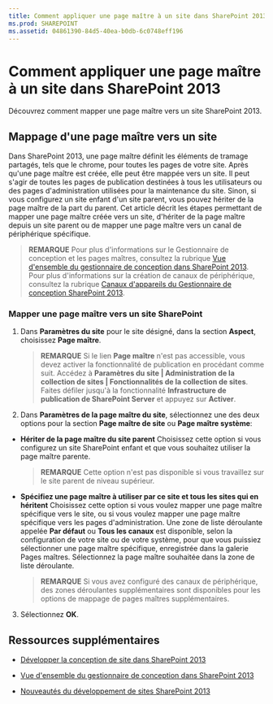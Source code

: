 ```yaml
---
title: Comment appliquer une page maître à un site dans SharePoint 2013
ms.prod: SHAREPOINT
ms.assetid: 04861390-84d5-40ea-b0db-6c0748eff196
---
```



# Comment appliquer une page maître à un site dans SharePoint 2013
Découvrez comment mapper une page maître vers un site SharePoint 2013.
## Mappage d'une page maître vers un site

Dans SharePoint 2013, une page maître définit les éléments de tramage partagés, tels que le chrome, pour toutes les pages de votre site. Après qu'une page maître est créée, elle peut être mappée vers un site. Il peut s'agir de toutes les pages de publication destinées à tous les utilisateurs ou des pages d'administration utilisées pour la maintenance du site. Sinon, si vous configurez un site enfant d'un site parent, vous pouvez hériter de la page maître de la part du parent. Cet article décrit les étapes permettant de mapper une page maître créée vers un site, d'hériter de la page maître depuis un site parent ou de mapper une page maître vers un canal de périphérique spécifique.
  
    
    

> **REMARQUE**
> Pour plus d'informations sur le Gestionnaire de conception et les pages maîtres, consultez la rubrique  [Vue d'ensemble du gestionnaire de conception dans SharePoint 2013](overview-of-design-manager-in-sharepoint-2013.md). Pour plus d'informations sur la création de canaux de périphérique, consultez la rubrique  [Canaux d'appareils du Gestionnaire de conception SharePoint 2013](sharepoint-2013-design-manager-device-channels.md). 
  
    
    


### Mapper une page maître vers un site SharePoint


1.  Dans **Paramètres du site** pour le site désigné, dans la section **Aspect**, choisissez **Page maître**.
    
    > **REMARQUE**
      > Si le lien **Page maître** n'est pas accessible, vous devez activer la fonctionnalité de publication en procédant comme suit. Accédez à **Paramètres du site | Administration de la collection de sites | Fonctionnalités de la collection de sites**. Faites défiler jusqu'à la fonctionnalité **Infrastructure de publication de SharePoint Server** et appuyez sur **Activer**. 
2. Dans **Paramètres de la page maître du site**, sélectionnez une des deux options pour la section **Page maître de site** ou **Page maître système**:
    
  - **Hériter de la page maître du site parent** Choisissez cette option si vous configurez un site SharePoint enfant et que vous souhaitez utiliser la page maître parente.
    
    > **REMARQUE**
      > Cette option n'est pas disponible si vous travaillez sur le site parent de niveau supérieur. 
  - **Spécifiez une page maître à utiliser par ce site et tous les sites qui en héritent** Choisissez cette option si vous voulez mapper une page maître spécifique vers le site, ou si vous voulez mapper une page maître spécifique vers les pages d'administration. Une zone de liste déroulante appelée **Par défaut** ou **Tous les canaux** est disponible, selon la configuration de votre site ou de votre système, pour que vous puissiez sélectionner une page maître spécifique, enregistrée dans la galerie Pages maîtres. Sélectionnez la page maître souhaitée dans la zone de liste déroulante.
    
    > **REMARQUE**
      > Si vous avez configuré des canaux de périphérique, des zones déroulantes supplémentaires sont disponibles pour les options de mappage de pages maîtres supplémentaires. 
3. Sélectionnez **OK**.
    
  

## Ressources supplémentaires
<a name="bk_addresources"> </a>


-  [Développer la conception de site dans SharePoint 2013](develop-the-site-design-in-sharepoint-2013.md)
    
  
-  [Vue d'ensemble du gestionnaire de conception dans SharePoint 2013](overview-of-design-manager-in-sharepoint-2013.md)
    
  
-  [Nouveautés du développement de sites SharePoint 2013](what-s-new-with-sharepoint-2013-site-development.md)
    
  

